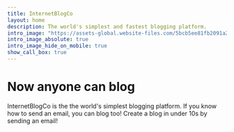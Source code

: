 ```yaml
---
title: InternetBlogCo
layout: home
description: The world's simplest and fastest blogging platform.
intro_image: "https://assets-global.website-files.com/5bcb5ee81fb2091a2ec550c7/5dedd7b85049677d981db611_5c65f4ae2f71d67d0ee9f032_hero-image.png"
intro_image_absolute: true
intro_image_hide_on_mobile: true
show_call_box: true
---
```


# Now anyone can blog

InternetBlogCo is the the world's simplest blogging platform. If you know how to send an email, you can blog too! Create a blog in under 10s by sending an email!
